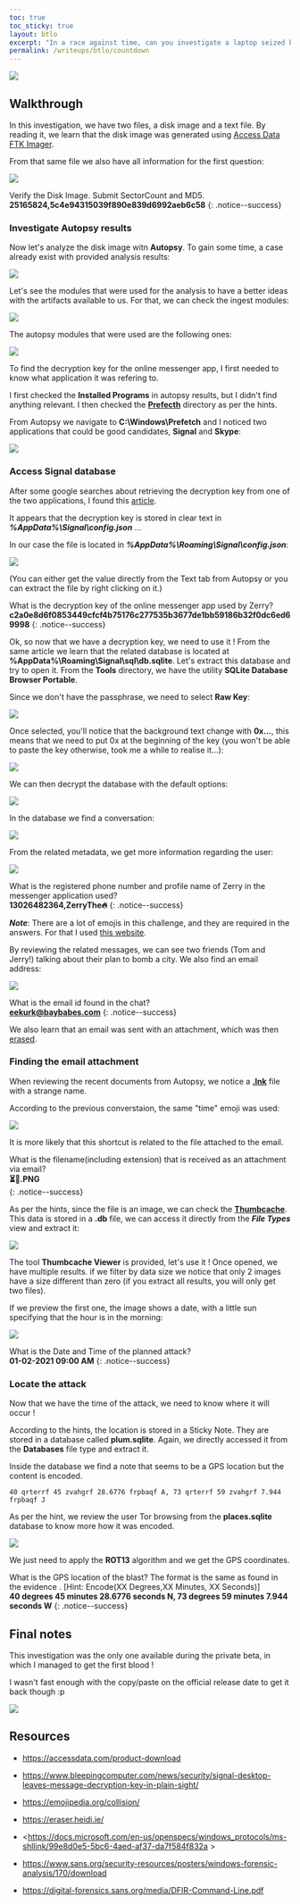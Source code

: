 ```yaml
---
toc: true
toc_sticky: true
layout: btlo
excerpt: "In a race against time, can you investigate a laptop seized by law enforcement to identify if a bomb threat is real or a hoax?"
permalink: /writeups/btlo/countdown
---
```


![](/assets/images/btlo/official/o2geTMCFKgaYvKvokiy3.jpg)

## Walkthrough

In this investigation, we have two files, a disk image and a text file. By reading it, we learn that the disk image was generated using [Access Data FTK Imager](https://accessdata.com/product-download).

From that same file we also have all information for the first question:  

[![](/assets/images/btlo/countdown/a15ac1c2e02a4f6396feb03549426a86.png)](/assets/images/btlo/countdown/a15ac1c2e02a4f6396feb03549426a86.png)


Verify the Disk Image. Submit SectorCount and MD5.  
**25165824,5c4e94315039f890e839d6992aeb6c58**
{: .notice--success}

### Investigate Autopsy results

Now let's analyze the disk image witn **Autopsy**. To gain some time, a case already exist with provided analysis results:  

[![](/assets/images/btlo/countdown/4de5be29a29a461d98f95c0e78b6f180.png)](/assets/images/btlo/countdown/4de5be29a29a461d98f95c0e78b6f180.png)

Let's see the modules that were used for the analysis to have a better ideas with the artifacts available to us. For that, we can check the ingest modules:  

[![](/assets/images/btlo/countdown/f738d34b1c964f5bb37c7630bc857139.png)](/assets/images/btlo/countdown/f738d34b1c964f5bb37c7630bc857139.png)

The autopsy modules that were used are the following ones:  

[![](/assets/images/btlo/countdown/0efe55099d3644a3a4589e0782a38e7b.png)](/assets/images/btlo/countdown/0efe55099d3644a3a4589e0782a38e7b.png)

To find the decryption key for the online messenger app, I first needed to know what application it was refering to.

I first checked the **Installed Programs** in autopsy results, but I didn't find anything relevant. I then checked the [**Prefecth**](https://digital-forensics.sans.org/media/DFIR-Command-Line.pdf "Prefetch is one source of evidence of a program being run on a system, otherwise known as evidence of execution. Prefetch files are created in the C:\Windows\Prefetch folder when a program is run from a specific location. If that program is run from more than one location, there will be a separate Prefetch file created for each location from which the program ran. Prefetch files are not automatically deleted if the related program is deleted and therefore can be a source of historical information.") directory as per the hints.

From Autopsy we navigate to **C:\Windows\Prefetch** and I noticed two applications that could be good candidates, **Signal** and **Skype**:  

[![](/assets/images/btlo/countdown/7eeec3e1c07747a3b0d7ec5895e14247.png)](/assets/images/btlo/countdown/7eeec3e1c07747a3b0d7ec5895e14247.png)

### Access Signal database

After some google searches about retrieving the decryption key from one of the two applications, I found this [article](https://www.bleepingcomputer.com/news/security/signal-desktop-leaves-message-decryption-key-in-plain-sight/).

It appears that the decryption key is stored in clear text in ***%AppData%\Signal\config.json*** ...

In our case the file is located in ***%AppData%\Roaming\Signal\config.json***:  

[![](/assets/images/btlo/countdown/08dace888544417a8b7db1f8cf22a37a.png)](/assets/images/btlo/countdown/08dace888544417a8b7db1f8cf22a37a.png)

(You can either get the value directly from the Text tab from Autopsy or you can extract the file by right clicking on it.)

What is the decryption key of the online messenger app used by Zerry?  
**c2a0e8d6f0853449cfcf4b75176c277535b3677de1bb59186b32f0dc6ed69998**
{: .notice--success}

Ok, so now that we have a decryption key, we need to use it !
From the same article we learn that the related database is located at **%AppData%\Roaming\Signal\sql\db.sqlite**. Let's extract this database and try to open it. From the **Tools** directory, we have the utility **SQLite Database Browser Portable**.

Since we don't have the passphrase, we need to select **Raw Key**:  

[![](/assets/images/btlo/countdown/4f1981df89324a368d83b66d5f337911.png)](/assets/images/btlo/countdown/4f1981df89324a368d83b66d5f337911.png)

Once selected, you'll notice that the background text change with **0x...**, this means that we need to put 0x at the beginning of the key (you won't be able to paste the key otherwise, took me a while to realise it...):

[![](/assets/images/btlo/countdown/8c6b2f9b4c094b0aa529ede4dfa5e853.png)](/assets/images/btlo/countdown/8c6b2f9b4c094b0aa529ede4dfa5e853.png)

We can then decrypt the database with the default options:  

[![](/assets/images/btlo/countdown/12eb8a6bc6494bc685031bb16def91b0.png)](/assets/images/btlo/countdown/12eb8a6bc6494bc685031bb16def91b0.png)

In the database we find a conversation:  

[![](/assets/images/btlo/countdown/6203dca174314e05836859cfdecef93c.png)](/assets/images/btlo/countdown/6203dca174314e05836859cfdecef93c.png)

From the related metadata, we get more information regarding the user:  

[![](/assets/images/btlo/countdown/de8f8092d5024c829a881352d8ee580b.png)](/assets/images/btlo/countdown/de8f8092d5024c829a881352d8ee580b.png)

What is the registered phone number and profile name of Zerry in the messenger application used?  
**13026482364,ZerryThe🔥**
{: .notice--success}

***Note***: There are a lot of emojis in this challenge, and they are required in the answers. For that I used [this website](https://emojipedia.org/collision/).

By reviewing the related messages, we can see two friends (Tom and Jerry!) talking about their plan to bomb a city. We also find an email address:  

[![](/assets/images/btlo/countdown/b7959b412b4d4d449c32264fd8a93638.png)](/assets/images/btlo/countdown/b7959b412b4d4d449c32264fd8a93638.png)

What is the email id found in the chat?  
**eekurk@baybabes.com**
{: .notice--success}

We also learn that an email was sent with an attachment, which was then [erased](https://eraser.heidi.ie/).

### Finding the email attachment

When reviewing the recent documents from Autopsy, we notice a [**.lnk**](https://docs.microsoft.com/en-us/openspecs/windows_protocols/ms-shllink/99e8d0e5-5bc6-4aed-af37-da7f584f832a "Specifies the Shell Link Binary File Format, which contains information that can be used to access another data object. The Shell Link Binary File Format is the format of Windows files with the extension LNK.") file with a strange name. 

According to the previous converstaion, the same "time" emoji was used:  

[![](/assets/images/btlo/countdown/e26f4b0ae60c4183b5a7be06044ee1b2.png)](/assets/images/btlo/countdown/e26f4b0ae60c4183b5a7be06044ee1b2.png)

It is more likely that this shortcut is related to the file attached to the email.

What is the filename(including extension) that is received as an attachment via email?  
**⏳📅.PNG**  
{: .notice--success}

As per the hints, since the file is an image, we can check the [**Thumbcache**](https://www.sans.org/security-resources/posters/windows-forensic-analysis/170/download "Thumbnails of pictures, office documents, and folders exist in a database called the thumbcache. Each user will have their own database based on the thumbnail sizes viewed by the user (small, medium, large, and extra-larger)"). This data is stored in a **.db** file, we can access it directly from the ***File Types*** view and extract it:  

[![](/assets/images/btlo/countdown/26339d45b29c4f849e797e4c8cf955b0.png)](/assets/images/btlo/countdown/26339d45b29c4f849e797e4c8cf955b0.png)

The tool **Thumbcache Viewer** is provided, let's use it !
Once opened, we have multiple results.
if we filter by data size we notice that only 2 images have a size different than zero (if you extract all results, you will only get two files).

If we preview the first one, the image shows a date, with a little sun specifying that the hour is in the morning:  

[![](/assets/images/btlo/countdown/323beb4f24d74ed6aae456c35e8dceb6.png)](/assets/images/btlo/countdown/323beb4f24d74ed6aae456c35e8dceb6.png)

What is the Date and Time of the planned attack?  
**01-02-2021 09:00 AM**
{: .notice--success}

### Locate the attack

Now that we have the time of the attack, we need to know where it will occur !

According to the hints, the location is stored in a Sticky Note. They are stored in a database called **plum.sqlite**. Again, we directly accessed it from the **Databases** file type and extract it.

Inside the database we find a note that seems to be a GPS location but the content is encoded.

```
40 qrterrf 45 zvahgrf 28.6776 frpbaqf A, 73 qrterrf 59 zvahgrf 7.944 frpbaqf J
```

As per the hint, we review the user Tor browsing from the **places.sqlite** database to know more how it was encoded.  

[![](/assets/images/btlo/countdown/e0a032b92bbc4747ad4c79fa42c3f8f6.png)](/assets/images/btlo/countdown/e0a032b92bbc4747ad4c79fa42c3f8f6.png)

We just need to apply the **ROT13** algorithm and we get the GPS coordinates.

What is the GPS location of the blast? The format is the same as found in the evidence . [Hint: Encode(XX Degrees,XX Minutes, XX Seconds)]  
**40 degrees 45 minutes 28.6776 seconds N, 73 degrees 59 minutes 7.944 seconds W**
{: .notice--success}

## Final notes

This investigation was the only one available during the private beta, in which I managed to get the first blood !

I wasn't fast enough with the copy/paste on the official release date to get it back though :p

[![](/assets/images/btlo/countdown/41e5dad237b9456b87ed9535d03f01fb.png)](/assets/images/btlo/countdown/41e5dad237b9456b87ed9535d03f01fb.png)

## Resources

- <https://accessdata.com/product-download>

- <https://www.bleepingcomputer.com/news/security/signal-desktop-leaves-message-decryption-key-in-plain-sight/>

- <https://emojipedia.org/collision/>

- <https://eraser.heidi.ie/>

- <https://docs.microsoft.com/en-us/openspecs/windows_protocols/ms-shllink/99e8d0e5-5bc6-4aed-af37-da7f584f832a >

- <https://www.sans.org/security-resources/posters/windows-forensic-analysis/170/download>

- <https://digital-forensics.sans.org/media/DFIR-Command-Line.pdf>

